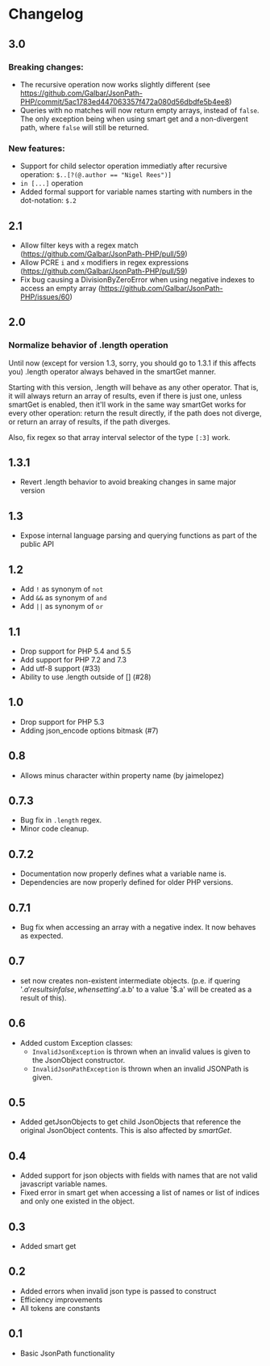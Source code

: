 Changelog
=========

3.0
---
### Breaking changes:
* The recursive operation now works slightly different (see https://github.com/Galbar/JsonPath-PHP/commit/5ac1783ed447063357f472a080d56dbdfe5b4ee8)
* Queries with no matches will now return empty arrays, instead of `false`. The only exception being when using smart get and a non-divergent path, where `false` will still be returned.

### New features:
* Support for child selector operation immediatly after recursive operation: `$..[?(@.author == "Nigel Rees")]`
* `in [...]` operation
* Added formal support for variable names starting with numbers in the dot-notation: `$.2`


2.1
---

* Allow filter keys with a regex match
  (https://github.com/Galbar/JsonPath-PHP/pull/59)
* Allow PCRE `i` and `x` modifiers in regex expressions
  (https://github.com/Galbar/JsonPath-PHP/pull/59)
* Fix bug causing a DivisionByZeroError when using negative indexes to access
  an empty array (https://github.com/Galbar/JsonPath-PHP/issues/60)

2.0
---
### Normalize behavior of .length operation

Until now (except for version 1.3, sorry, you should go to 1.3.1 if this
affects you) .length operator always behaved in the smartGet manner.

Starting with this version, .length will behave as any other operator. That is,
it will always return an array of results, even if there is just one, unless
smartGet is enabled, then it'll work in the same way smartGet works for every
other operation: return the result directly, if the path does not diverge, or
return an array of results, if the path diverges.

Also, fix regex so that array interval selector of the type `[:3]` work.


1.3.1
-----
* Revert .length behavior to avoid breaking changes in same major version

1.3
---
* Expose internal language parsing and querying functions as part of the public
  API

1.2
---
* Add `!` as synonym of `not`
* Add `&&` as synonym of `and`
* Add `||` as synonym of `or`

1.1
---
* Drop support for PHP 5.4 and 5.5
* Add support for PHP 7.2 and 7.3
* Add utf-8 support (#33)
* Ability to use .length outside of [] (#28)

1.0
---
* Drop support for PHP 5.3
* Adding json\_encode options bitmask (#7)

0.8
---
* Allows minus character within property name (by jaimelopez)

0.7.3
-----
* Bug fix in `.length` regex.
* Minor code cleanup.

0.7.2
-----
* Documentation now properly defines what a variable name is.
* Dependencies are now properly defined for older PHP versions.

0.7.1
-----
* Bug fix when accessing an array with a negative index. It now behaves as
  expected.

0.7
---
* set now creates non-existent intermediate objects. 
(p.e. if quering '$.a' results in false, when setting 
'$.a.b' to a value '$.a' will be created as a result of this).

0.6
---
* Added custom Exception classes:
    * `InvalidJsonException` is thrown when an invalid values is given to the 
    JsonObject constructor.
    * `InvalidJsonPathException` is thrown when an invalid JSONPath is given.

0.5
---
* Added getJsonObjects to get child JsonObjects that reference the original
  JsonObject contents. 
This is also affected by _smartGet_.

0.4
---
* Added support for json objects with fields with names that are not valid
  javascript variable names.
* Fixed error in smart get when accessing a list of names or list of indices
  and only one existed in the object.

0.3
---
* Added smart get

0.2
---
* Added errors when invalid json type is passed to construct
* Efficiency improvements
* All tokens are constants

0.1
---
* Basic JsonPath functionality
